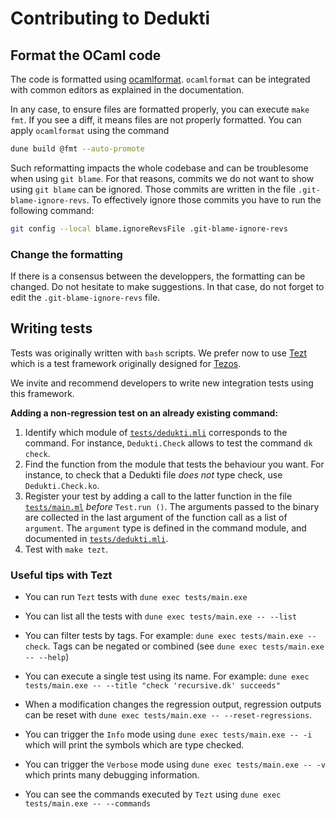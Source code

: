 # Contributing to Dedukti

## Format the OCaml code

The code is formatted using
[ocamlformat](https://github.com/ocaml-ppx/ocamlformat/).
`ocamlformat` can be integrated with common editors as explained in
the documentation.

In any case, to ensure files are formatted properly, you can execute
`make fmt`. If you see a diff, it means files are not properly
formatted. You can apply `ocamlformat` using the command

```bash
dune build @fmt --auto-promote
```

Such reformatting impacts the whole codebase and can be troublesome
when using `git blame`. For that reasons, commits we do not want to
show using `git blame` can be ignored. Those commits are written in
the file `.git-blame-ignore-revs`. To effectively ignore those commits
you have to run the following command:

```bash
git config --local blame.ignoreRevsFile .git-blame-ignore-revs
```

### Change the formatting

If there is a consensus between the developpers, the formatting can be
changed. Do not hesitate to make suggestions. In that case, do not
forget to edit the `.git-blame-ignore-revs` file.

## Writing tests

Tests was originally written with `bash` scripts. We prefer now to use
[Tezt](https://tezos.gitlab.io/developer/tezt.html?highlight=tezt)
which is a test framework originally designed for
[Tezos](https://tezos.gitlab.io).

We invite and recommend developers to write new integration tests
using this framework.

**Adding a non-regression test on an already existing command:**

1. Identify which module of [`tests/dedukti.mli`](tests/dedukti.mli)
   corresponds to the command. For instance, `Dedukti.Check` allows to
   test the command `dk check`.
2. Find the function from the module that tests the behaviour you
   want. For instance, to check that a Dedukti file *does not* type check,
   use `Dedukti.Check.ko`.
3. Register your test by adding a call to the latter function in the file
   [`tests/main.ml`](tests/main.ml) *before* `Test.run ()`. The
   arguments passed to the binary are collected in the last argument
   of the function call as a list of `argument`. The `argument`
   type is defined in the command module, and documented in
   [`tests/dedukti.mli`](tests/dedukti.mli).
4. Test with `make tezt`.


### Useful tips with Tezt

- You can run `Tezt` tests with `dune exec tests/main.exe`

- You can list all the tests with `dune exec tests/main.exe -- --list`

- You can filter tests by tags. For example: `dune exec tests/main.exe -- check`.
  Tags can be negated or combined (see `dune exec tests/main.exe -- --help`)

- You can execute a single test using its name. For example:
  `dune exec tests/main.exe -- --title "check 'recursive.dk' succeeds"`

- When a modification changes the regression output, regression outputs can be reset with 
  `dune exec tests/main.exe -- --reset-regressions`.

- You can trigger the `Info` mode using `dune exec tests/main.exe -- -i`
  which will print the symbols which are type checked.

- You can trigger the `Verbose` mode using `dune exec tests/main.exe -- -v`
   which prints many debugging information.

- You can see the commands executed by `Tezt` using `dune exec tests/main.exe -- --commands`
